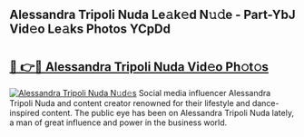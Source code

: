 ## Alessandra Tripoli Nuda Le𝚊k𝚎d N𝚞𝚍e - Part-YbJ Vid𝚎o Le𝚊ks Photos YCpDd

# <h2><a href="http://fbfz54c.evod.top/?m=Alessandra+Tripoli+Nuda">🔗 👉🔴 Alessandra Tripoli Nuda Vid𝚎o Ph𝚘t𝚘s</a></h2>

[![Alessandra Tripoli Nuda N𝚞d𝚎s](https://i.imgur.com/8V9OHl7.gif)](http://fbfz54c.evod.top/?m=Alessandra+Tripoli+Nuda)
Social media influencer Alessandra Tripoli Nuda and content creator renowned for their lifestyle and dance-inspired content. The public eye has been on Alessandra Tripoli Nuda lately, a man of great influence and power in the business world. 
